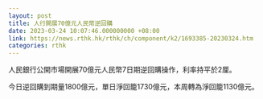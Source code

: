 ```yaml
---
layout: post
title: 人行開展70億元人民幣逆回購
date: 2023-03-24 10:07:46.000000000 +08:00
link: https://news.rthk.hk/rthk/ch/component/k2/1693385-20230324.htm
categories: rthk
---
```


人民銀行公開市場開展70億元人民幣7日期逆回購操作，利率持平於2厘。

今日逆回購到期量1800億元，單日淨回籠1730億元，本周轉為淨回籠1130億元。

